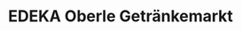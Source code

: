 ---
title: "EDEKA Oberle Getränkemarkt"
url: /schutterwald/edeka-oberle-getraenkemarkt/
shop: Getränke
---